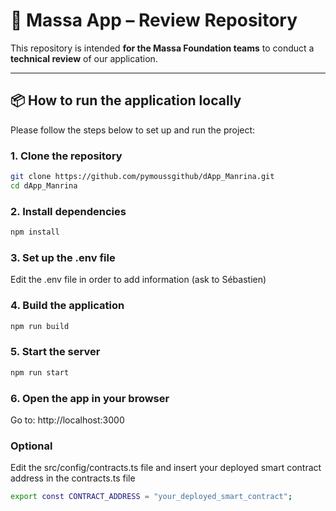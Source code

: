 # 🚀 Massa App – Review Repository

This repository is intended **for the Massa Foundation teams** to conduct a **technical review** of our application.

---

## 📦 How to run the application locally

Please follow the steps below to set up and run the project:

### 1. Clone the repository

```bash
git clone https://github.com/pymoussgithub/dApp_Manrina.git
cd dApp_Manrina
```

### 2. Install dependencies
```bash
npm install
```
### 3. Set up the .env file
Edit the .env file in order to add information (ask to Sébastien)

### 4. Build the application
```bash
npm run build
```
### 5. Start the server
```bash
npm run start
```
### 6. Open the app in your browser
Go to: http://localhost:3000

### Optional
Edit the src/config/contracts.ts file and insert your deployed smart contract address in the contracts.ts file
```bash
export const CONTRACT_ADDRESS = "your_deployed_smart_contract";
```


